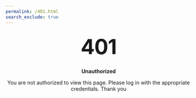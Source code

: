 ```yaml
---
permalink: /401.html
search_exclude: true
---
```


<style type="text/css" media="screen">
  .container {
    margin: 10px auto;
    max-width: 600px;
    text-align: center;
    }
  h1 {
    margin: 30px 0;
    font-size: 4em;
    line-height: 1;
    letter-spacing: -1px; 
  }
</style>

<div class="container">
  <h1>401</h1>
  <p><strong>Unauthorized</strong></p>
  <p>You are not authorized to view this page. Please log in with the appropriate credentials. Thank you</p>
</div>

